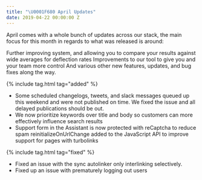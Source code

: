 ```yaml
---
title: "\U0001F680 April Updates"
date: 2019-04-22 00:00:00 Z
---
```


April comes with a whole bunch of updates across our stack, the main focus for this month in regards to what was released is around:

Further improving system, and allowing you to compare your results against wide averages for deflection rates
Improvements to our tool to give you and your team more control
And various other new features, updates, and bug fixes along the way.

{% include tag.html tag="added" %}
- Some scheduled changelogs, tweets, and slack messages queued up this weekend and were not published on time. We fixed the issue and all delayed publications should be out.
- We now prioritize keywords over title and body so customers can more effectively influence search results
- Support form in the Assistant is now protected with reCaptcha to reduce spam reinitializeOnUrlChange added to the JavaScript API to improve support for pages with turbolinks

{% include tag.html tag="fixed" %}
- Fixed an issue with the sync autolinker only interlinking selectively.
- Fixed up an issue with prematurely logging out users

